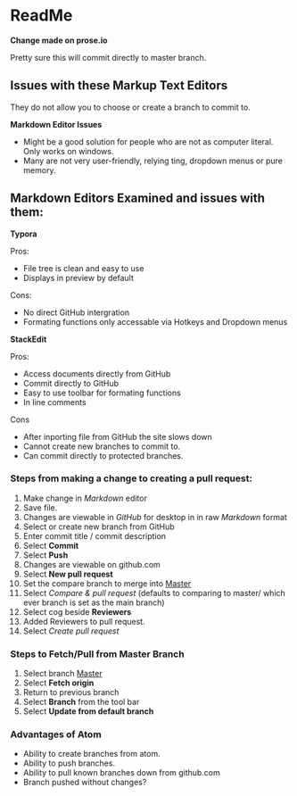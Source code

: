# ReadMe

**Change made on prose.io**

Pretty sure this will commit directly to master branch.

## Issues with these Markup Text Editors

They do not allow you to choose or create a branch to commit to.

**Markdown Editor Issues**

- Might be a good solution for people who are not as computer literal. Only works on windows.
- Many are not very user-friendly, relying ting, dropdown menus or pure memory.

## **Markdown Editors Examined and issues with them:**

**Typora**

Pros:

- File tree is clean and easy to use
- Displays in preview by default

Cons:

- No direct GitHub intergration
- Formating functions only accessable via Hotkeys and Dropdown menus

**StackEdit**

Pros:

- Access documents directly from GitHub
- Commit directly to GitHub
- Easy to use toolbar for formating functions
- In line comments

Cons

- After inporting file from GitHub the site slows down
- Cannot create new branches to commit to.
- Can commit directly to protected branches.

### Steps from making a change to creating a pull request:

1. Make change in *Markdown* editor
2. Save file.
3. Changes are viewable in *GitHub* for desktop in in raw *Markdown* format
4. Select or create new branch from GitHub
5. Enter commit title / commit description
6. Select **Commit**
7. Select **Push**
8. Changes are viewable on github.com
9. Select **New pull request**
10. Set the compare branch to merge into <u>Master</u>
11. Select *Compare &  pull request* (defaults to comparing to master/ which ever branch is set as the main branch)
12. Select cog beside **Reviewers**
13. Added Reviewers to pull request.
14. Select *Create pull request*

### Steps to Fetch/Pull from Master Branch

1. Select branch <u>Master</u>
2. Select **Fetch origin**
3. Return to previous branch
4. Select **Branch** from the tool bar
5. Select **Update from default branch**

### Advantages of Atom
- Ability to create branches from atom.
- Ability to push branches.
- Ability to pull known branches down from github.com
- Branch pushed without changes?
